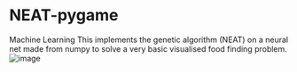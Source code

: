 # NEAT-pygame
Machine Learning
This implements the genetic algorithm (NEAT) on a neural net made from numpy to solve a very basic visualised food finding problem.
![image](https://user-images.githubusercontent.com/22966838/188199405-5db77894-1f34-48d0-a1e5-efd147b00e1a.png)

